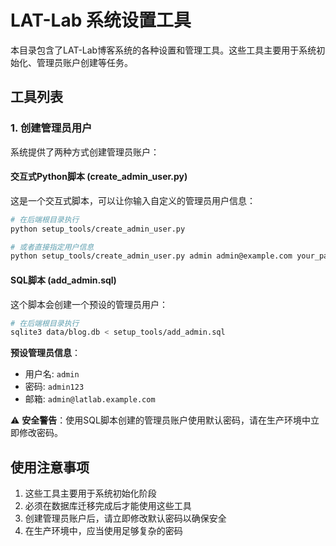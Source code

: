 # LAT-Lab 系统设置工具

本目录包含了LAT-Lab博客系统的各种设置和管理工具。这些工具主要用于系统初始化、管理员账户创建等任务。

## 工具列表

### 1. 创建管理员用户

系统提供了两种方式创建管理员账户：

#### 交互式Python脚本 (create_admin_user.py)

这是一个交互式脚本，可以让你输入自定义的管理员用户信息：

```bash
# 在后端根目录执行
python setup_tools/create_admin_user.py

# 或者直接指定用户信息
python setup_tools/create_admin_user.py admin admin@example.com your_password
```

#### SQL脚本 (add_admin.sql)

这个脚本会创建一个预设的管理员用户：

```bash
# 在后端根目录执行
sqlite3 data/blog.db < setup_tools/add_admin.sql
```

**预设管理员信息**：
- 用户名: `admin`
- 密码: `admin123`
- 邮箱: `admin@latlab.example.com`

⚠️ **安全警告**：使用SQL脚本创建的管理员账户使用默认密码，请在生产环境中立即修改密码。

## 使用注意事项

1. 这些工具主要用于系统初始化阶段
2. 必须在数据库迁移完成后才能使用这些工具
3. 创建管理员账户后，请立即修改默认密码以确保安全
4. 在生产环境中，应当使用足够复杂的密码 
